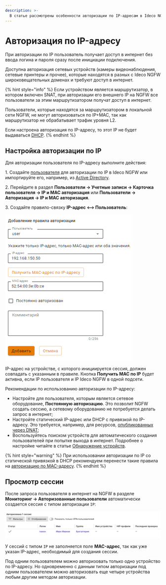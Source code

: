 ```yaml
---
description: >-
  В статье рассмотрены особенности авторизации по IP-адресам в Ideco NGFW.
---
```


# Авторизация по IP-адресу

При авторизации по IP пользователь получает доступ в интернет без ввода логина и пароля сразу после инициации подключения. 

Доступна авторизация сетевых устройств (камеры видеонаблюдения, сетевые принтеры и прочее), которые находятся в разных с Ideco NGFW широковещательных доменах и требуют доступ в интернет.

{% hint style="info" %}
Если устройством является маршрутизатор, в котором включен SNAT, при авторизации его внешнего IP на NGFW все пользователи за этим маршрутизатором получат доступ в интернет.

Пользователи, которые находятся за маршрутизатором в локальной сети NGFW, не могут авторизоваться по IP+MAC, так как маршрутизатор не обрабатывает трафик уровня L2.

Если настроена авторизация по IP-адресу, то этот IP не будет выдаваться [DHCP](/settings/services/dhcp.md).
{% endhint %}

## Настройка авторизации по IP

Для авторизации пользователя по IP-адресу выполните действия:

1\. Создайте [пользователя](/settings/users/user-tree/user-management.md) для авторизации по IP в Ideco NGFW или импортируйте его, например, из [Active Directory](/settings/users/active-directory/user-import.md).

2\. Перейдите в раздел **Пользователи -> Учетные записи -> Карточка пользователя -> IP и MAC авторизация** или **Пользователи -> Авторизация -> IP и MAC авторизация**.

3\. Создайте правило-связку **IP-адрес <--> Пользователь**:

![](/.gitbook/assets/authorization5.png)

IP-адрес на устройстве, с которого инициируется сессия, должен совпадать с указанным в правиле. Кнопка **Получить MAC по IP** будет активна, если IP пользователя и IP Ideco NGFW в одной подсети.

Рекомендации по использованию авторизации по IP-адресу:
* Настройте для пользователя, которым является сетевое оборудование, **Постоянную авторизацию**. Это позволит NGFW создать сессию, а сетевому оборудованию не потребуется делать запрос в интернет;
* Настройте статический IP-адрес или DHCP с привязкой по IP-адресу. Это требуется, например, для ресурсов, [опубликованных через DNAT](/settings/publishing-resources/portmapping.md);
* Воспользуйтесь поиском устройств для автоматического создания пользователей при попытке выхода в интернет. Подробнее о настройке читайте в статье [Обнаружение устройств](/settings/users/device-discovery.md).

{% hint style="warning" %}
При использовании авторизации по IP со статической привязкой в DHCP рекомендуем перенести такие правила на [авторизацию по MAC-адресу](mac-authorization.md).
{% endhint %}

## Просмотр сессии

После запроса пользователя в интернет на NGFW в разделе **Мониторинг -> Авторизованные пользователи** автоматически создается сессия с типом авторизации `IP`:

![](/.gitbook/assets/monitor-connections2.png)

У сессий с типом `IP` не заполняется поле **MAC-адрес**, так как уже указан IP-адрес, необходимый для создания сессии.

Под одним пользователем можно авторизовать только одно устройство по IP-адресу. Но одновременно с данным типом авторизации под одним пользователем можно авторизовать еще четыре устройства любым другим методом авторизации.